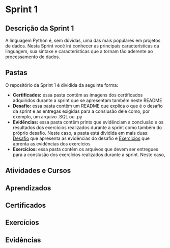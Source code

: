 # Sprint 1

## Descrição da Sprint 1

A linguagem Python é, sem dúvidas, uma das mais populares em projetos de dados. Nesta Sprint você irá conhecer as principais características da linguagem, sua sintaxe e características que a tornam tão aderente ao processamento de dados.

## Pastas

O repositório da Sprint 1 é dividida da seguinte forma:
- **Certificados:** essa pasta contêm as imagens dos certificados adquiridos durante a sprint que se apresentam também neste README
- **Desafio:** essa pasta contêm um README que explica o que é o desafio da sprint e as entregas exigidas para a conslusão dele como, por exemplo, um arquivo .SQL ou .py
- **Evidências:** essa pasta contêm prints que evidênciam a conclusão e os resultados dos exercícios realizados durante a sprint como também do próprio desafio. Neste caso, a pasta está dividida em mais duas: [Desafio](/Sprint_2/Evidencias/Desafio/) que apresenta as evidências do desafio e [Exercicios](/Sprint_2/Evidencias/Exercicios/) que aprenta as evidências dos exercícios 
- **Exercícios:** essa pasta contêm os arquivos que devem ser entregues para a conslusão dos exercícios realizados durante a sprint. Neste caso, 

## Atividades e Cursos


## Aprendizados


## Certificados


## Exercícios


## Evidências

